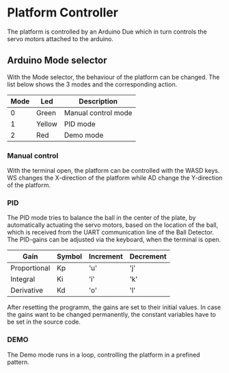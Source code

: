 
# Platform Controller
The platform is controlled by an Arduino Due which in turn controls the servo motors attached to the arduino.

## Arduino Mode selector

With the Mode selector, the behaviour of the platform can be changed.
The list below shows the 3 modes and the corresponding action.

| Mode | Led| Description |
| --- | --- | --- |
| 0 | Green  | Manual control mode |
| 1 | Yellow | PID mode |
| 2 | Red    | Demo mode |

### Manual control
With the terminal open, the platform can be controlled with the WASD keys.
WS changes the X-direction of the platform while AD change the Y-direction of the platform.

### PID
The PID mode tries to balance the ball in the center of the plate, by automatically actuating the servo motors, based on the location of the ball, which is received from the UART communication line of the Ball Detector.
The PID-gains can be adjusted via the keyboard, when the terminal is open.

| Gain|Symbol|Increment| Decrement|
| --- | --- | --- | --- |
| Proportional | Kp | 'u' | 'j' |
| Integral | Ki | 'i' | 'k' |
| Derivative | Kd | 'o' | 'l' |

After resetting the programm, the gains are set to their initial values.
In case the gains want to be changed permanently, the constant variables have to be set in the source code.


### DEMO
The Demo mode runs in a loop, controlling the platform in a prefined pattern.


